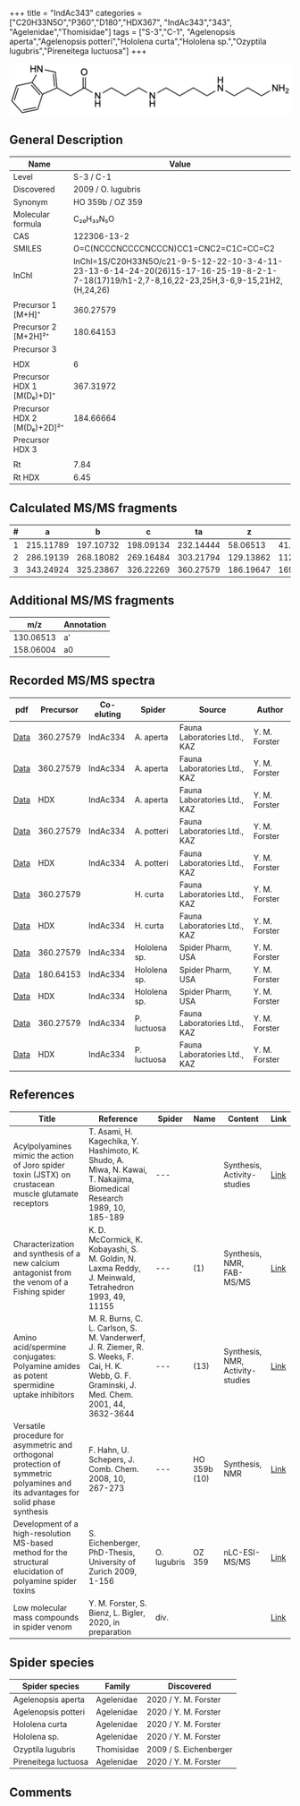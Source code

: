 +++
title = "IndAc343"
categories = ["C20H33N5O","P360","D180","HDX367",
"IndAc343","343",
"Agelenidae","Thomisidae"]
tags = ["S-3","C-1",
"Agelenopsis aperta","Agelenopsis potteri","Hololena curta","Hololena sp.","Ozyptila lugubris","Pireneitega luctuosa"]
+++

![](/img/IndAc343.png)

## General Description

| Name                        | Value              |
|-----------------------------|--------------------|
| Level                       | S-3 / C-1                 |
| Discovered                  | 2009 / O. lugubris |
| Synonym                     | HO 359b / OZ 359   |
| Molecular formula           | C₂₀H₃₃N₅O          |
| CAS                         | 122306-13-2        |
| SMILES | O=C(NCCCNCCCCNCCCN)CC1=CNC2=C1C=CC=C2  |
| InChI  | InChI=1S/C20H33N5O/c21-9-5-12-22-10-3-4-11-23-13-6-14-24-20(26)15-17-16-25-19-8-2-1-7-18(17)19/h1-2,7-8,16,22-23,25H,3-6,9-15,21H2,(H,24,26)  |
|                             |                    |
| Precursor 1 [M+H]⁺          | 360.27579        |
| Precursor 2 [M+2H]²⁺        | 180.64153        |
| Precursor 3                 |                  |
|                             |                  |
| HDX                         | 6                |
| Precursor HDX 1 [M(D₆)+D]⁺   | 367.31972        |
| Precursor HDX 2 [M(D₆)+2D]²⁺ | 184.66664        |
| Precursor HDX 3             |                    |
|                             |                    |
| Rt                          | 7.84               |
| Rt HDX                      | 6.45               |

## Calculated MS/MS fragments

| # | a         | b         | c         | ta        | z         | y         | tz        |
|---|-----------|-----------|-----------|-----------|-----------|-----------|-----------|
| 1 | 215.11789 | 197.10732 | 198.09134 | 232.14444 | 58.06513 | 41.03858 | 75.09167 |
| 2 | 286.19139 | 268.18082 | 269.16484 | 303.21794 | 129.13862 | 112.11208 | 146.16517 |
| 3 | 343.24924 | 325.23867 | 326.22269 | 360.27579 | 186.19647 | 169.16993 | 203.22302 |

## Additional MS/MS fragments

| m/z       | Annotation |
|-----------|------------|
| 130.06513 | a'         |
| 158.06004 | a0         |

## Recorded MS/MS spectra

| pdf                                                    | Precursor | Co-eluting | Spider    | Source                       | Author        |
|--------------------------------------------------------|-----------|------------|-----------|------------------------------|---------------|
| [Data](/pdf/A-aperta/360_IndAc334_IndAc343_Aa.pdf)     | 360.27579 | IndAc334   | A. aperta | Fauna Laboratories Ltd., KAZ | Y. M. Forster |
| [Data](/pdf/A-aperta/360_IndAc334_IndAc343_Aa_2.pdf)   | 360.27579 | IndAc334   | A. aperta | Fauna Laboratories Ltd., KAZ | Y. M. Forster |
| [Data](/pdf/A-aperta/360_IndAc334_IndAc343_Aa_HDX.pdf) | HDX       | IndAc334   | A. aperta | Fauna Laboratories Ltd., KAZ | Y. M. Forster |
| [Data](/pdf/A-potteri/360_IndAc334_IndAc343_Ap.pdf) | 360.27579  | IndAc334          | A. potteri | Fauna Laboratories Ltd., KAZ | Y. M. Forster |
| [Data](/pdf/A-potteri/360_IndAc334_IndAc343_Ap_HDX.pdf) | HDX  | IndAc334          | A. potteri | Fauna Laboratories Ltd., KAZ | Y. M. Forster |
| [Data](/pdf/H-curta/360_IndAc343_Hc.pdf) | 360.27579 |           | H. curta | Fauna Laboratories Ltd., KAZ | Y. M. Forster |
| [Data](/pdf/H-curta/360_IndAc334_IndAc343_Hc_HDX.pdf) | HDX | IndAc334          | H. curta | Fauna Laboratories Ltd., KAZ | Y. M. Forster |
| [Data](/pdf/Hololena-sp/360_IndAc334_IndAc343_Ho-sp.pdf) | 360.27579 | IndAc334         | Hololena sp. | Spider Pharm, USA | Y. M. Forster |
| [Data](/pdf/Hololena-sp/360_IndAc334_IndAc343_Ho-sp_2.pdf) | 180.64153 | IndAc334         | Hololena sp. | Spider Pharm, USA | Y. M. Forster |
| [Data](/pdf/Hololena-sp/360_IndAc334_IndAc343_Ho-sp_HDX.pdf) | HDX | IndAc334         | Hololena sp. | Spider Pharm, USA | Y. M. Forster |
| [Data](/pdf/P-luctuosa/360_IndAc343_IndAc334_Pl.pdf) | 360.27579 | IndAc334          | P. luctuosa | Fauna Laboratories Ltd., KAZ | Y. M. Forster |
| [Data](/pdf/P-luctuosa/360_IndAc334_IndAc343_Pl_HDX.pdf) | HDX | IndAc334          | P. luctuosa | Fauna Laboratories Ltd., KAZ | Y. M. Forster |

## References

| Title                                                                                                                             | Reference                                                                                                                                       | Spider      | Name         | Content                          | Link                                                               |
|-----------------------------------------------------------------------------------------------------------------------------------|-------------------------------------------------------------------------------------------------------------------------------------------------|-------------|--------------|----------------------------------|--------------------------------------------------------------------|
| Acylpolyamines mimic the action of Joro spider toxin (JSTX) on crustacean muscle glutamate receptors                              | T. Asami, H. Kagechika, Y. Hashimoto, K. Shudo, A. Miwa, N. Kawai, T. Nakajima, Biomedical Research 1989, 10, 185-189                           | ---         |              | Synthesis, Activity-studies      | [Link](https://doi.org/10.2220/biomedres.10.185)                   |
| Characterization and synthesis of a new calcium antagonist from the venom of a Fishing spider                                     | K. D. McCormick, K. Kobayashi, S. M. Goldin, N. Laxma Reddy, J. Meinwald, Tetrahedron 1993, 49, 11155                                           | ---         | (1)          | Synthesis, NMR, FAB-MS/MS        | [Link](https://doi.org/10.1016/S0040-4020(01)81803-2)              |
| Amino acid/spermine conjugates: Polyamine amides as potent spermidine uptake inhibitors                                           | M. R. Burns, C. L. Carlson, S. M. Vanderwerf, J. R. Ziemer, R. S. Weeks, F. Cai, H. K. Webb, G. F. Graminski, J. Med. Chem. 2001, 44, 3632-3644 | ---         | (13)         | Synthesis, NMR, Activity-studies | [Link](https://pubs.acs.org/doi/abs/10.1021/jm0101040)             |
| Versatile procedure for asymmetric and orthogonal protection of symmetric polyamines and its advantages for solid phase synthesis | F. Hahn, U. Schepers, J. Comb. Chem. 2008, 10, 267-273                                                                                          | ---         | HO 359b (10) | Synthesis, NMR                   | [Link](https://pubs.acs.org/doi/abs/10.1021/cc700119g)             |
| Development of a high-resolution MS-based method for the structural elucidation of polyamine spider toxins                        | S. Eichenberger, PhD-Thesis, University of Zurich 2009, 1-156                                                                                   | O. lugubris | OZ 359       | nLC-ESI-MS/MS                    | [Link](https://www.zora.uzh.ch/id/eprint/12787/1/Eichenberger.pdf) |
| Low molecular mass compounds in spider venom      | Y. M. Forster, S. Bienz, L. Bigler, 2020, in preparation          | div.       |   |   | [Link](unknown) |

## Spider species

| Spider species     | Family     | Discovered             |
|--------------------|------------|------------------------|
| Agelenopsis aperta | Agelenidae | 2020 / Y. M. Forster   |
| Agelenopsis potteri | Agelenidae | 2020 / Y. M. Forster |
| Hololena curta | Agelenidae | 2020 / Y. M. Forster |
| Hololena sp. | Agelenidae | 2020 / Y. M. Forster |
| Ozyptila lugubris  | Thomisidae | 2009 / S. Eichenberger |
| Pireneitega luctuosa | Agelenidae | 2020 / Y. M. Forster |

## Comments